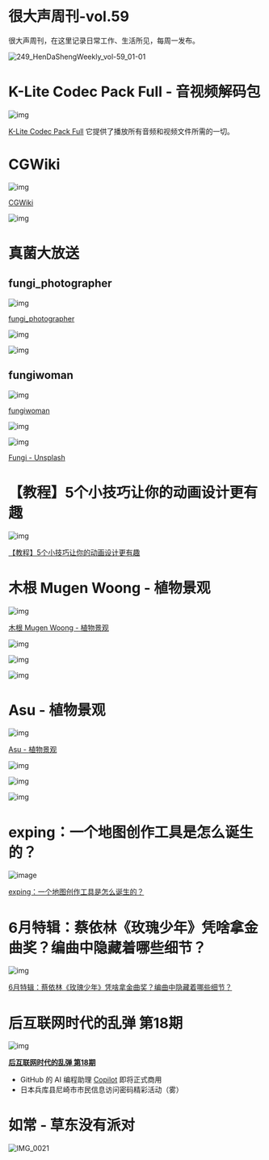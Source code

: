 # 很大声周刊-vol.59
很大声周刊，在这里记录日常工作、生活所见，每周一发布。

![249_HenDaShengWeekly_vol-59_01-01](https://user-images.githubusercontent.com/20842136/175782685-b2462c50-5d8d-4f45-8122-04daee75887f.png)

# K-Lite Codec Pack Full - 音视频解码包
![img](https://user-images.githubusercontent.com/20842136/175782809-3a4c4d4d-17ff-4a12-b54e-91f596e40b61.png)

[K-Lite Codec Pack Full](https://codecguide.com/download_k-lite_codec_pack_full.htm)
它提供了播放所有音频和视频文件所需的一切。

# CGWiki
![img](https://user-images.githubusercontent.com/20842136/175786322-13f6f4c8-01f1-4590-b003-258c91369ae0.png)

[CGWiki](https://www.tokeru.com/cgwiki/index.php?title=Main_Page)

![img](https://user-images.githubusercontent.com/20842136/175806661-6630ecca-80b0-40d1-8352-6786bd3c7b0d.png)

# 真菌大放送
## fungi_photographer
![img](https://user-images.githubusercontent.com/20842136/175783044-e6304d10-e9ff-44ed-8ede-2e73544e05cd.png)

[fungi_photographer](https://www.instagram.com/fungi_photographer/?igshid=YmMyMTA2M2Y%3D)

![img](https://user-images.githubusercontent.com/20842136/175783075-67474a65-9848-45c5-a500-9c44a4666316.png)

![img](https://user-images.githubusercontent.com/20842136/175783126-b695ed14-c9b4-4039-816b-29674d4deacb.png)

## fungiwoman
![img](https://user-images.githubusercontent.com/20842136/175783164-23d62f1f-c789-4263-aabf-5d9e90204c8c.png)

[fungiwoman](https://www.instagram.com/fungiwoman/)

![img](https://user-images.githubusercontent.com/20842136/175783178-2259af02-9843-4231-9866-164912d07e1d.png)

![img](https://user-images.githubusercontent.com/20842136/175783226-d316a8ed-6f08-44db-bbe7-13c6be0d469f.png)

[Fungi - Unsplash](https://unsplash.com/s/photos/fungi)

# 【教程】5个小技巧让你的动画设计更有趣
![img](https://user-images.githubusercontent.com/20842136/175783282-5b7c0221-f745-4779-9364-a69ead19cf62.png)

[【教程】5个小技巧让你的动画设计更有趣](https://www.bilibili.com/video/BV1mT411571U?spm_id_from=333.337.search-card.all.click&vd_source=6c68891752436b0097051bf700e169a9)

# 木根 Mugen Woong - 植物景观
![img](https://user-images.githubusercontent.com/20842136/175784763-3cb640de-0c06-4aa4-b6d3-df2b1ae7f478.png)

[木根 Mugen Woong - 植物景观](https://www.youtube.com/channel/UCdXhLXHoyexAm81i6kD4rYg/featured)

![img](https://user-images.githubusercontent.com/20842136/175784804-f131363d-8f2c-41e8-9b2d-8327e514efd6.png)

![img](https://user-images.githubusercontent.com/20842136/175784822-0588b2fb-17f1-43d4-8d12-b63c050406b2.png)

![img](https://user-images.githubusercontent.com/20842136/175784833-97944c64-6158-49a7-bb4f-0cf98da2e8cd.png)

# Asu - 植物景观
![img](https://user-images.githubusercontent.com/20842136/175814069-1cb2f09e-caf7-4e89-a359-ce011a0c1fb0.png)

[Asu - 植物景观](https://www.youtube.com/c/AsuGreen11/about)

![img](https://user-images.githubusercontent.com/20842136/175814085-271f5ece-cef6-43f0-9ce2-f70f3df9699e.png)

![img](https://user-images.githubusercontent.com/20842136/175814131-25fe0234-46da-491f-a80c-84c93fd5eb7c.png)

![img](https://user-images.githubusercontent.com/20842136/175814163-4851eadc-3b52-44c1-9aba-b27a6d53ee10.png)

# exping：一个地图创作工具是怎么诞生的？
![image](https://user-images.githubusercontent.com/20842136/175783309-7cf262ca-0dbb-44d1-be1c-4259ce9701d1.png)

[exping：一个地图创作工具是怎么诞生的？](https://sspai.com/post/73855)

# 6月特辑：蔡依林《玫瑰少年》凭啥拿金曲奖？编曲中隐藏着哪些细节？
![img](https://user-images.githubusercontent.com/20842136/175784900-b58a73b7-9a7a-44ca-84c3-5fa174e22c3e.png)

[6月特辑：蔡依林《玫瑰少年》凭啥拿金曲奖？编曲中隐藏着哪些细节？](https://www.bilibili.com/video/BV1q94y117F3?spm_id_from=333.1007.top_right_bar_window_history.content.click&vd_source=6c68891752436b0097051bf700e169a9)

# 后互联网时代的乱弹 第18期
![img](https://user-images.githubusercontent.com/20842136/175813790-76eefa53-b6cb-4e9c-a3e3-cf8893ea5e5b.png)

**[后互联网时代的乱弹 第18期](https://www.bilibili.com/video/BV1wW4y1z72P?spm_id_from=444.41.list.card_archive.click&vd_source=6c68891752436b0097051bf700e169a9)**
- GitHub 的 AI 编程助理 [Copilot](https://github.com/features/copilot/) 即将正式商用
- 日本兵库县尼崎市市民信息访问密码精彩活动（雾）

# 如常 - 草东没有派对
![IMG_0021](https://user-images.githubusercontent.com/20842136/175782730-085b661c-b979-4b9c-a6dd-ba15a372e94b.JPG)
